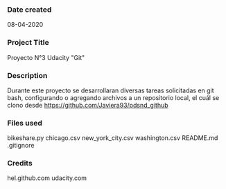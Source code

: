 ### Date created
08-04-2020

### Project Title
Proyecto N°3 Udacity "Git"

### Description
Durante este proyecto se desarrollaran diversas tareas solicitadas en git bash, configurando o agregando archivos a un repositorio local,
el cuál se clono desde https://github.com/Javiera93/pdsnd_github

### Files used
bikeshare.py
chicago.csv
new_york_city.csv
washington.csv
README.md
.gitignore

### Credits
hel.github.com
udacity.com

